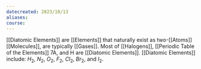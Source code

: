 ```yaml
---
datecreated: 2023/10/13
aliases: 
course:
---
```

[[Diatomic Elements]] are [[Elements]] that naturally exist as two-[[Atoms]] [[Molecules]], are typically [[Gases]]. Most of [[Halogens]], [[Periodic Table of the Elements]] 7A, and H are [[Diatomic Elements]]. [[Diatomic Elements]] include: $H_{2}$, $N_{2}$, $O_{2}$, $F_{2}$, $Cl_{2}$, $Br_{2}$, and $I_{2}$. 